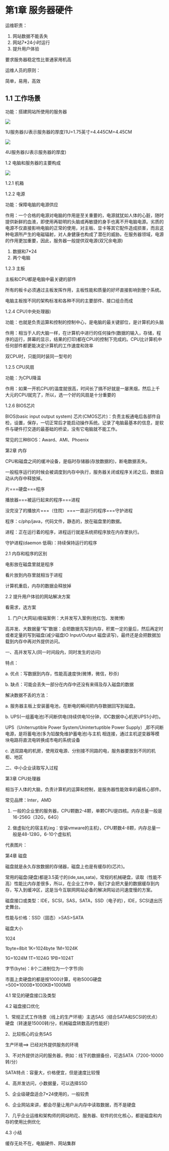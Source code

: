 # 第1章 服务器硬件

运维职责：

1. 网站数据不能丢失
2. 网站7\*24小时运行
3. 提升用户体验

要求服务器稳定性比普通家用机高

运维人员的原则：

简单，易用，高效

## 1.1 工作场景

功能：搭建网站所使用的服务器

![](/assets/图2-1.png)

1U服务器\(U表示服务器的厚度\)1U=1.75英寸=4.445CM=4.45CM

![](/assets/图2-2.png)

4U服务器\(U表示服务器的厚度\)

1.2 电脑和服务器的主要构成

![](/assets/图2-3.png)

1.2.1 机箱

1.2.2 电源

功能：保障电脑的电源供应

作用：一个合格的电源对电脑的作用是至关重要的，电源就犹如人体的心脏，随时提供新鲜的血液，即使用再聪明的头脑或再敏捷的身手也离不开电脑电源。劣质的电源不仅直接影响电脑的正常的使用，对主板、显卡等其它配件造成损害，而且这种电源所产生的电磁辐射，对人身健康也构成了潜在的威胁。在服务器领域，电源的作用更加重要，因此，服务器一般提供双电源\(双冗余电源\)

1. 数据和7\*24
2. 两个电脑    

1.2.3 主板

主板和CPU都是电脑中最关键的部件

所有的板卡必须通过主板发挥作用，主板性能和质量的好坏直接影响到整个系统。

电脑主板按不同的架构标准和各种不同的主要部件、接口组合而成

1.2.4 CPU\(中央处理器\)

功能：也就是负责运算和控制的控制中心，是电脑的最关键部位，是计算机的头脑

作用：相当于人的大脑一样，在计算机中进行的任何操作\(数据的输入，存储，程序的运行，屏幕的显示，结果的打印\)都在CPU的控制下完成的。CPU比计算机中任何部件都更能决定计算机的工作速度和效率

双CPU时，只能同时装同一型号的

1.2.5 CPU风扇

功能：为CPU降温

作用：如果一开机CPU的温度就很高，时间长了搞不好就是一屡黑烟，然后上千大元的CPU就完了，所以，选一个好的风扇是十分重要的

1.2.6 BIOS芯片

BIOS\(basic input output system\) 芯片\(CMOS芯片\)：负责主板通电后各部件自检，设置，保存，一切正常后才能启动操作系统。记录了电脑最基本的信息，是软件与硬件打交道的最基础的桥梁，没有它电脑就不能工作。

常见的三种BIOS：Award、AMI、Phoenix

第2章 内存

CPU和磁盘之间的缓冲设备，是临时存储器\(存放数据的\)，断电数据丢失。

一般程序运行的时候会被调度到内存中执行，服务器关闭或程序关闭之后，数据自动从内存中释放掉。

片===硬盘===程序

播放器===被运行起来的程序===进程

没完没了的播放片===（住院）===一直运行的程序===守护进程

程序：c/php/java，代码文件，静态的，放在磁盘里的数据。

进程：正在运行着的程序，进程运行就是系统把程序放在内存里执行。

守护进程\(daemon 低萌\)：持续保持运行的程序

2.1 内存和程序的区别

电影放在磁盘里就是程序

看片放到内存里就相当于进程

计算机重启，内存的数据会释放掉

2.2 提升用户体验的网站解决方案

看需求，选方案

1. 门户\(大网站\)极端案例：大并发写入案例\(抢红包、发微博\)

高并发、大数据量“写”数据：会把数据先写到内存，积累一定的量后，然后再定时或者定量的写到磁盘\(减少磁盘IO Input/Output 磁盘读写\)，最终还是会把数据加载到内存中再对外提供访问。

一、高并发写入\(同一时间段内，同时发生的访问\)

特点：

a.    优点：写数据到内存，性能高速度快\(微博，微信，秒杀\)

b.    缺点：可能会丢失一部分在内存中还没有来得及存入磁盘的数据

解决数据不丢的方法：

a.    服务器主板上安装蓄电池，在断电的瞬间把内存数据回写到磁盘。

b.    UPS\(一组蓄电池\)不间断供电\(持续供电10分钟，IDC数据中心机房UPS1小时\)。

UPS（Uniterruptible Power System/Unintertuptible Power Supply）,即不间断电源，是将蓄电池\(多为铅酸免维护蓄电池\)与主机   相连接，通过主机逆变器等模块电路将直流电转换成市电的系统设备

c.    选双路电的机房，使用双电源、分别接不同路的电，服务器要放到不同的机柜、地区

二、中小企业读取写入过程

第3章 CPU处理器

相当于人体的大脑，负责计算机的运算和控制，是服务器性能效率的最核心部件。

常见品牌：Inter，AMD

1. 一般的企业里的服务器，CPU颗数2-4颗，单颗CPU是四核。内存总量一般是16-256G（32G，64G）

2. 做虚拟化的宿主机\(eg：安装vmware的主机\)，CPU颗数4-8颗，内存总量一般是48-128G，6-10个虚拟机

代表图片：

第4章 磁盘

磁盘就是永久存放数据的存储器，磁盘上也是有缓存的\(芯片\)。

常用的磁盘\(硬盘\)都是3.5英寸的\(ide,sas,sata\)，常规的机械硬盘，读取（性能不高）性能比内存差很多，所以，在企业工作中，我们才会把大量的数据缓存到内存，写入到缓冲区，这是当今互联网网站必备的解决网站访问速度慢的方案。

磁盘接口或类型：IDE，SCSI，SAS，SATA，SSD（电子的），IDE，SCSI退出历史舞台。

性能与价格：SSD（固态）&gt;SAS&gt;SATA

磁盘大小

1024

1byte=8bit 1K=1024byte 1M=1024K

1G=1024M 1T=1024G 1PB=1024T

字节\(byte\)：8个二进制位为一个字节\(B\)

市面上卖硬盘的都是按1000计算，号称500G硬盘=500\*1000B\*1000KB\*1000MB

4.1 常见的硬盘接口及类型

4.2 磁盘接口优化

1、常规正式工作场景（线上的生产环境）主选SAS（结合SATA和SCSI的优点）硬盘（转速是15000转/分，机械磁盘转数高的性能好）

2、比较核心的业务SAS

生产环境==&gt; 已经对外提供服务的环境

3、不对外提供访问的服务器，例如：线下的数据备份，可选SATA（7200-10000转/分）

SATA特点：容量大，价格便宜，但是速度比较慢

4、高并发访问，小数据量，可以选择SSD

5、企业级硬盘适合7\*24使用的，一般较贵

6、企业网站来讲，都会尽量让用户从内存中读取数据，而不是硬盘

7、几乎企业运维和架构师的网站哟花、服务器、软件的优化核心，都是磁盘和内存的使用比例优化

4.3 小结

缓存无处不在，电脑硬件、网站集群

